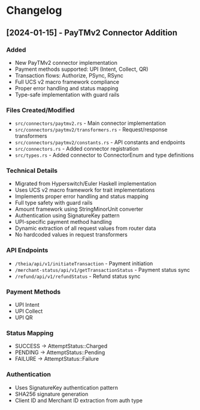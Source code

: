# Changelog

## [2024-01-15] - PayTMv2 Connector Addition

### Added
- New PayTMv2 connector implementation
- Payment methods supported: UPI (Intent, Collect, QR)
- Transaction flows: Authorize, PSync, RSync
- Full UCS v2 macro framework compliance
- Proper error handling and status mapping
- Type-safe implementation with guard rails

### Files Created/Modified
- `src/connectors/paytmv2.rs` - Main connector implementation
- `src/connectors/paytmv2/transformers.rs` - Request/response transformers
- `src/connectors/paytmv2/constants.rs` - API constants and endpoints
- `src/connectors.rs` - Added connector registration
- `src/types.rs` - Added connector to ConnectorEnum and type definitions

### Technical Details
- Migrated from Hyperswitch/Euler Haskell implementation
- Uses UCS v2 macro framework for trait implementations
- Implements proper error handling and status mapping
- Full type safety with guard rails
- Amount framework using StringMinorUnit converter
- Authentication using SignatureKey pattern
- UPI-specific payment method handling
- Dynamic extraction of all request values from router data
- No hardcoded values in request transformers

### API Endpoints
- `/theia/api/v1/initiateTransaction` - Payment initiation
- `/merchant-status/api/v1/getTransactionStatus` - Payment status sync
- `/refund/api/v1/refundStatus` - Refund status sync

### Payment Methods
- UPI Intent
- UPI Collect
- UPI QR

### Status Mapping
- SUCCESS -> AttemptStatus::Charged
- PENDING -> AttemptStatus::Pending
- FAILURE -> AttemptStatus::Failure

### Authentication
- Uses SignatureKey authentication pattern
- SHA256 signature generation
- Client ID and Merchant ID extraction from auth type